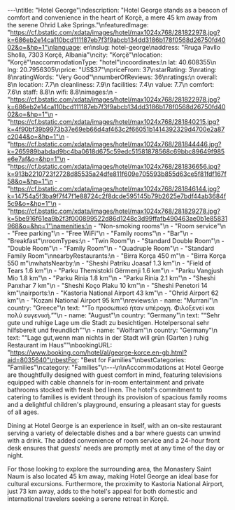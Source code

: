 ---\ntitle: "Hotel George"\ndescription: "Hotel George stands as a beacon of comfort and convenience in the heart of Korçë, a mere 45 km away from the serene Ohrid Lake Springs."\nfeaturedImage: "https://cf.bstatic.com/xdata/images/hotel/max1024x768/281822978.jpg?k=686eb2e14ca110bcd111187eb7f3f9abcb134dd3186b178f0568d26750fd4002&o=&hp=1"\nlanguage: en\nslug: hotel-george\naddress: "Rruga Pavllo Sholla, 7303 Korçë, Albania"\ncity: "Korçë"\nlocation: "Korçë"\naccommodationType: "hotel"\ncoordinates:\n  lat: 40.608355\n  lng: 20.7956305\nprice: "US$37"\npriceFrom: 37\nstarRating: 3\nrating: 8\nratingWords: "Very Good"\nnumberOfReviews: 36\nratings:\n  overall: 8\n  location: 7.7\n  cleanliness: 7.9\n  facilities: 7.4\n  value: 7.7\n  comfort: 7.6\n  staff: 8.8\n  wifi: 8.8\nimages:\n  - "https://cf.bstatic.com/xdata/images/hotel/max1024x768/281822978.jpg?k=686eb2e14ca110bcd111187eb7f3f9abcb134dd3186b178f0568d26750fd4002&o=&hp=1"\n  - "https://cf.bstatic.com/xdata/images/hotel/max1024x768/281840215.jpg?k=4f90bf39b9973b37e69eb66d4af463c2f66051b1414392329d4700e2a87c2044&o=&hp=1"\n  - "https://cf.bstatic.com/xdata/images/hotel/max1024x768/281844446.jpg?k=265989babdad9bc4ba0618d675c59edc51581878568c69bbc89649f985e6e7af&o=&hp=1"\n  - "https://cf.bstatic.com/xdata/images/hotel/max1024x768/281836656.jpg?k=913b2210723f2728d85535a24dfe811f609e705593b855d63ce5f81fdf167f58&o=&hp=1"\n  - "https://cf.bstatic.com/xdata/images/hotel/max1024x768/281846144.jpg?k=14754a5f3ba9f7f47f1e88724c2f8dcde595145b79b2625e7bdf44ab3684f5c9&o=&hp=1"\n  - "https://cf.bstatic.com/xdata/images/hotel/max1024x768/281829278.jpg?k=5be916f61ea9b2f3f000899522d86d1248c3d99ffafb490463ae0b1e85831968&o=&hp=1"\namenities:\n  - "Non-smoking rooms"\n  - "Room service"\n  - "Free parking"\n  - "Free WiFi"\n  - "Family rooms"\n  - "Bar"\n  - "Breakfast"\nroomTypes:\n  - "Twin Room"\n  - "Standard Double Room"\n  - "Double Room"\n  - "Family Room"\n  - "Quadruple Room"\n  - "Standard Family Room"\nnearbyRestaurants:\n  - "Birra Korça 450 m"\n  - "Birra Korça 550 m"\nwhatsNearby:\n  - "Sheshi Patriku Joasaf 1.3 km"\n  - "Field of Tears 1.6 km"\n  - "Parku Themistokli Gërmenji 1.6 km"\n  - "Parku Vangjush Mio 1.8 km"\n  - "Parku Rinia 1.8 km"\n  - "Parku Rinia 2.1 km"\n  - "Sheshi Panxhar 7 km"\n  - "Sheshi Koço Plaku 10 km"\n  - "Sheshi Penetori 14 km"\nairports:\n  - "Kastoria National Airport 43 km"\n  - "Ohrid Airport 62 km"\n  - "Kozani National Airport 95 km"\nreviews:\n  - name: "Murrani"\n    country: "Greece"\n    text: "“Το προσωπικό ήταν υπέροχη. Φιλοξενεί και πολύ ευγενική.”"\n  - name: "August"\n    country: "Germany"\n    text: "“Sehr gute und ruhige Lage um die Stadt zu besichtigen. Hotelpersonal sehr hilfsbereit und freundlich”"\n  - name: "Wolfram"\n    country: "Germany"\n    text: "“Lage gut,wenn man nichts in der Stadt will
grün (Garten )
ruhig
Restaurant im Haus”"\nbookingURL: "https://www.booking.com/hotel/al/george-korce.en-gb.html?aid=8035640"\nbestFor: "Best for Families"\nbestCategories: "Families"\ncategory: "Families"\n---\n\nAccommodations at Hotel George are thoughtfully designed with guest comfort in mind, featuring televisions equipped with cable channels for in-room entertainment and private bathrooms stocked with fresh bed linen. The hotel's commitment to catering to families is evident through its provision of spacious family rooms and a delightful children's playground, ensuring a pleasant stay for guests of all ages.

Dining at Hotel George is an experience in itself, with an on-site restaurant serving a variety of delectable dishes and a bar where guests can unwind with a drink. The added convenience of room service and a 24-hour front desk ensures that guests' needs are promptly met at any time of the day or night.

For those looking to explore the surrounding area, the Monastery Saint Naum is also located 45 km away, making Hotel George an ideal base for cultural excursions. Furthermore, the proximity to Kastoria National Airport, just 73 km away, adds to the hotel's appeal for both domestic and international travelers seeking a serene retreat in Korçë.